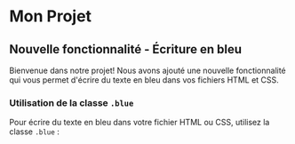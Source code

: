 # Mon Projet

## Nouvelle fonctionnalité - Écriture en bleu

Bienvenue dans notre projet! Nous avons ajouté une nouvelle fonctionnalité qui vous permet d'écrire du texte en bleu dans vos fichiers HTML et CSS.

### Utilisation de la classe `.blue`

Pour écrire du texte en bleu dans votre fichier HTML ou CSS, utilisez la classe `.blue` :
